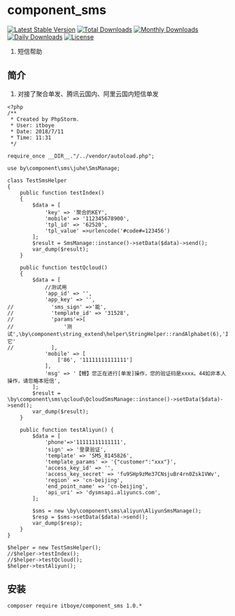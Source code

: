 # component_sms


[![Latest Stable Version](https://poser.pugx.org/itboye/component_sms/v/stable)](https://packagist.org/packages/itboye/component_sms)
[![Total Downloads](https://poser.pugx.org/itboye/component_sms/downloads)](https://packagist.org/packages/itboye/component_sms)
[![Monthly Downloads](https://poser.pugx.org/itboye/component_sms/d/monthly)](https://packagist.org/packages/itboye/component_sms)
[![Daily Downloads](https://poser.pugx.org/itboye/component_sms/d/daily)](https://packagist.org/packages/itboye/component_sms)
[![License](https://poser.pugx.org/itboye/component_sms/license)](https://packagist.org/packages/itboye/component_sms)


1. 短信帮助

## 简介
1. 对接了聚合单发、腾讯云国内、阿里云国内短信单发

```
<?php
/**
 * Created by PhpStorm.
 * User: itboye
 * Date: 2018/7/11
 * Time: 11:31
 */

require_once __DIR__."/../vendor/autoload.php";

use by\component\sms\juhe\SmsManage;

class TestSmsHelper
{
    public function testIndex()
    {
        $data = [
            'key' => '聚合的KEY',
            'mobile' => '112345678900',
            'tpl_id' => '62520',
            'tpl_value' =>urlencode('#code#=123456')
        ];
        $result = SmsManage::instance()->setData($data)->send();
        var_dump($result);
    }

    public function testQcloud()
    {
        $data = [
            //测试用
            'app_id' => '',
            'app_key' => '',
//            'sms_sign' =>'能',
//            'template_id' => '31528',
//            'params'=>[
//                '测试',\by\component\string_extend\helper\StringHelper::randAlphabet(6),'其它'
//            ],
            'mobile' => [
                ['86', '11111111111111']
            ],
            'msg' => '【鲤】您正在进行[单发]操作，您的验证码是xxxx。44如非本人操作，请忽略本短信',
        ];
        $result = \by\component\sms\qcloud\QcloudSmsManage::instance()->setData($data)->send();
        var_dump($result);
    }

    public function testAliyun() {
        $data = [
            'phone'=>'11111111111111',
            'sign' => '登录验证',
            'template' => 'SMS_8145826',
            'template_params' => '{"customer":"xxx"}',
            'access_key_id' => '',
            'access_key_secret' => 'fu9SHp9zMe37CNsjuBr4rn0Zsk1VWv',
            'region' => 'cn-beijing',
            'end_point_name' => 'cn-beijing',
            'api_uri' => 'dysmsapi.aliyuncs.com',
        ];

        $sms = new \by\component\sms\aliyun\AliyunSmsManage();
        $resp = $sms->setData($data)->send();
        var_dump($resp);
    }
}

$helper = new TestSmsHelper();   
//$helper->testIndex();   
//$helper->testQcloud();   
$helper->testAliyun();   
```

## 安装

```
composer require itboye/component_sms 1.0.*
```
